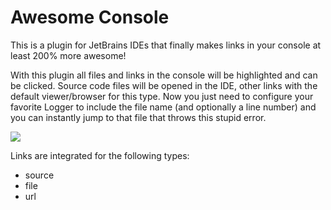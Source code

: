 Awesome Console
===============

This is a plugin for JetBrains IDEs that finally makes links in your console at least 200% more awesome!

With this plugin all files and links in the console will be highlighted and can be clicked. Source code files will be opened in the IDE, other links with the default viewer/browser for this type.
Now you just need to configure your favorite Logger to include the file name (and optionally a line number) and you can instantly jump to that file that throws this stupid error.

![](https://github.com/anthraxx/intellij-awesome-console/blob/master/data/screenshot.png)

Links are integrated for the following types:
- source
- file
- url

